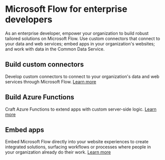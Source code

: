 <properties
   pageTitle="Microsoft Flow for enterprise developers | Microsoft Flow"
   description="An introduction for enterprise developers to developing for Microsoft Flow."
   services=""
   suite="flow"
   documentationCenter="na"
   authors="mgblythe"
   manager="anneta"
   editor=""
   tags=""/>

<tags
   ms.service="flow"
   ms.devlang="na"
   ms.topic="article"
   ms.tgt_pltfrm="na"
   ms.workload="na"
   ms.date="05/01/2016"
   ms.author="mblythe"/>

# Microsoft Flow for enterprise developers

As an enterprise developer, empower your organization to build robust tailored solutions on Microsoft Flow. Use custom connectors that connect to your data and web services; embed apps in your organization's websites; and work with data in the Common Data Service.

## Build custom connectors

Develop custom connectors to connect to your organization's data and web services through Microsoft Flow. [Learn more](register-custom-api.md)


## Build Azure Functions

Craft Azure Functions to extend apps with custom server-side logic. [Learn more](https://powerapps.microsoft.com/blog/using-azure-functions-in-powerapps/)


## Embed apps

Embed Microsoft Flow directly into your website experiences to create integrated solutions, surfacing workflows or processes where people in your organization already do their work. [Learn more](embed-flow-dev.md)
